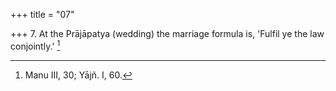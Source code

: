 +++
title = "07"

+++
7. At the Prājāpatya (wedding) the marriage formula is, 'Fulfil ye the law conjointly.' [^7] 


[^7]:  Manu III, 30; Yājñ. I, 60.
